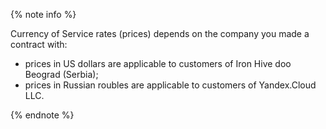 {% note info %}

Currency of Service rates (prices) depends on the company you made a contract with:
* prices in US dollars are applicable to customers of Iron Hive doo Beograd (Serbia);
* prices in Russian roubles are applicable to customers of Yandex.Cloud LLC.

{% endnote %}
